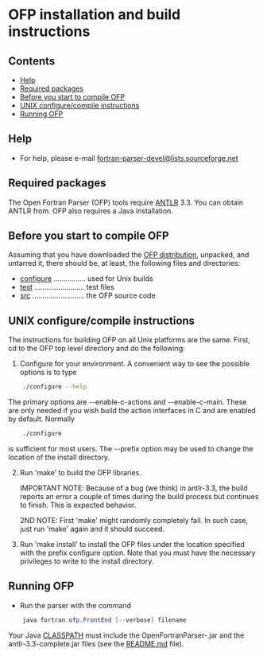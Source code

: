 [This document is formatted with GitHub-Flavored Markdown.                       ]:#
[For better viewing, including hyperlinks, read it online at                     ]:#
[https://github.com/openfortranproject/open-fortran-parser/blob/master/INSTALL.md]:#

#             OFP installation and build instructions           #
 
## Contents                                                               
* [Help]
* [Required packages]
* [Before you start to compile OFP]
* [UNIX configure/compile instructions]
* [Running OFP]

## <a name="help">Help</a> ##

   - For help, please  e-mail fortran-parser-devel@lists.sourceforge.net            

## <a name="required-packages">Required packages</a> ##

The Open Fortran Parser (OFP) tools require [ANTLR] 3.3.
You can obtain ANTLR from.  OFP also requires a Java installation.

## <a name="before-you-start">Before you start to compile OFP</a> ##

Assuming that you have downloaded the [OFP distribution](http://sourceforge.net/projects/fortran-parser),
unpacked, and untarred it, there should be, at least, the following files and directories:

* [configure] ................ used for Unix builds
* [test] ......................... test files
* [src] .......................... the OFP source code

## <a name="unix-configure">UNIX configure/compile instructions</a> ##

The instructions for building OFP on all Unix platforms are the
same.  First, cd to the OFP top level directory and do the following:

1. Configure for your environment.  A convenient way to see the possible
   options is to type
```bash
    ./configure --help
```
   The primary options are --enable-c-actions and --enable-c-main.  These
   are only needed if you wish build the action interfaces in C and are enabled
   by default.  Normally
```bash
    ./configure
```
   is sufficient for most users.  The --prefix option may be used to change
   the location of the install directory.

2. Run 'make' to build the OFP libraries.

   IMPORTANT NOTE: Because of a bug (we think) in antlr-3.3, the build
   reports an error a couple of times during the build process but continues
   to finish.  This is expected behavior.

   2ND NOTE: First 'make' might randomly completely fail. In such case, just
   run 'make' again and it should succeed.

4. Run 'make install' to install the OFP files under the location
   specified with the prefix configure option.  Note that you must have
   the necessary privileges to write to the install directory.

## <a name="running-ofp">Running OFP</a> ##

  - Run the parser with the command
```java
    java fortran.ofp.FrontEnd [--verbose] filename
``` 
   Your Java [CLASSPATH] must include the OpenFortranParser-<version>.jar
   and the antlr-3.3-complete.jar files (see the [README.md] file).
  
[Contents]:# 
[Help]: #help
[Required packages]: #required-packages
[Before you start to compile OFP]: #before-you-start
[UNIX configure/compile instructions]: #unix-configure
[Running OFP]: #running-ofp

[Body]:#
[OFP distribution]: http://sourceforge.net/projects/fortran-parser
[ANTLR]:  http://antlr.org/
[configure]: ./configure
[test]: ./test
[src]: ./src
[CLASSPATH]: https://en.wikipedia.org/wiki/Classpath_(Java)
[README.md]: ./README.md
